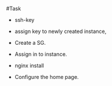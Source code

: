 #Task
- ssh-key
- assign key to newly created instance,

- Create a SG.
- Assign in to instance.

- nginx install
- Configure the home page.